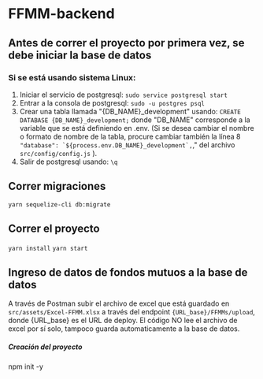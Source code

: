 # FFMM-backend

## Antes de correr el proyecto por primera vez, se debe iniciar la base de datos 
### Si se está usando sistema Linux:
1. Iniciar el servicio de postgresql: ```sudo service postgresql start```
2. Entrar a la consola de postgresql: ```sudo -u postgres psql```
3. Crear una tabla llamada "{DB_NAME}_development" usando: ```CREATE DATABASE {DB_NAME}_development;``` donde "DB_NAME" corresponde a la variable que se está definiendo en .env. (Si se desea cambiar el nombre o formato de nombre de la tabla, procure cambiar también la línea 8 ``` "database": `${process.env.DB_NAME}_development`,```," del archivo ```src/config/config.js``` ).
4. Salir de postgresql usando:  ```\q```

## Correr migraciones
```yarn sequelize-cli db:migrate```

## Correr el proyecto
```yarn install```
```yarn start```

## Ingreso de datos de fondos mutuos a la base de datos
A través de Postman subir el archivo de excel que está guardado en ```src/assets/Excel-FFMM.xlsx``` a través del endpoint ```{URL_base}/FFMMs/upload```, donde {URL_base} es el URL de deploy. El código NO lee el archivo de excel por sí solo, tampoco guarda automaticamente a la base de datos.

##### Creación del proyecto
npm init -y
